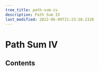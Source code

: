 ```yaml
---
tree_title: path-sum-iv
description: Path Sum IV
last_modified: 2022-06-09T21:23:28.2328
---
```


# Path Sum IV

## Contents

